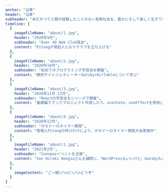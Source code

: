 ```yaml
---
anchor: "沿革"
header: "沿革"
subheader: "未だかつて人類が経験したことのない長寿社会を、豊かにそして楽しく生きていくために、わたしは学び続けます。あなたもご一緒に"
timeline: [
  {
    imageFileName: "about/1.jpg",
    header: "2020年9月",
    subheader: "Over 40 Web Club発足",
    content: "Pitangが発起人となりクラブを立ち上げる"
  },
  {
    imageFileName: "about/2.jpg",
    header: "2020年10月",
    subheader: "初めてのプログラミング学習会を開催",
    content: "静的サイトジェネレーターGatsby+AirTableについて学ぶ"
  },
  {
    imageFileName: "about/3.jpg",
    header: "2020年11月-12月",
    subheader: "Reactの学習会をシリーズで開催",
    content: "基礎編でブックプロジェクト作成したり、useState、useEffectを使用したプロジェクトを作成しました"
  },
  {
    imageFileName: "about/4.jpg",
    header: "2020年12月",
    subheader: "ポモドーロタイマー開発",
    content: "管理人Pitangの呼びかけにより、ポモドーロタイマー開発大会実施中"
  },
  {
    imageFileName: "about/1.jpg",
    header: "2021年2月",
    subheader: "Connpasイベントを主催",
    content: "Son Hiroki Hongsuさんを講師に、「WordPressもいいけど、Gatsbyもね」主催"
  },
  {
    imageContent: "ご一緒\r\nに\r\nどうぞ"
  }
]
---
```

